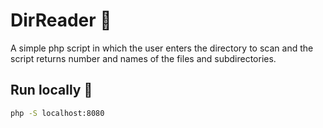 # DirReader 📖
A simple php script in which the user enters the directory to scan and the script returns number and names of the files and subdirectories.

## Run locally 📲
```bash
php -S localhost:8080
```
